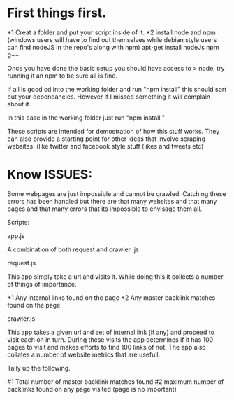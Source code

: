 # First things first.

*1 Creat a folder and put your script inside of it.
*2 install node and npm (windows users will have to find out themselves while debian style users can find nodeJS in the repo's along with npm) apt-get install nodeJs npm g++

Once you have done the basic setup you should have access to > node, try running it an npm to be sure all is fine.

If all is good cd into the working folder and run "npm install" this should sort out your dependancies. However if I missed something it will complain about it.

In this case in the working folder just run "npm install <missing module>"

These scripts are intended for demostration of how this stuff works. They can also provide a starting point for other ideas that involve scraping websites.  (like twitter and facebook style stuff (likes and tweets etc)

# Know ISSUES:

Some webpages are just impossible and cannot be crawled. Catching these errors has been handled but there are that many websites and that many pages and that many errors that its impossible to envisage them all.

Scripts:

app.js

A combination of both request and crawler .js

request.js

This app simply take a url and visits it. While doing this it collects a number of things of importance.

*1 Any internal links found on the page
*2 Any master backlink matches found on the page

crawler.js

This app takes a given url and set of internal link (if any) and proceed to visit each on in turn.
During these visits the app determines if it has 100 pages to visit and makes efforts to find 100 links of not. The app also collates a number of website metrics that are usefull.

Tally up the following.

#1 Total number of master backlink matches found
#2 maximum number of backlinks found on any page visited (page is no important)

